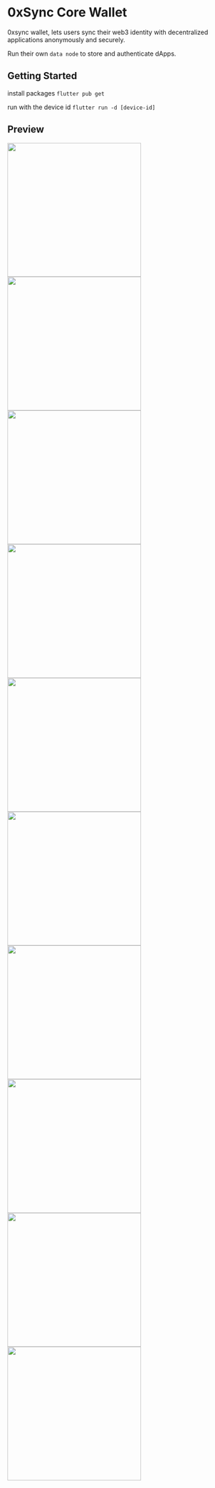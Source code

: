 # 0xSync Core Wallet

0xsync wallet, lets users sync their web3 identity with decentralized applications anonymously and securely.

Run their own `data node` to store and authenticate dApps.

## Getting Started

install packages
```flutter pub get```

run with the device id
```flutter run -d [device-id]```

## Preview

<p float="left">
    <img src="./images/ss_1.png" width="300"  alt=""/>
    <img src="./images/ss_2.png" width="300"  alt=""/> 
    <img alt="" src="./images/ss_3.png" width="300" />
    <img alt="" src="./images/ss_4.png" width="300" />
    <img alt="" src="./images/ss_5.png" width="300" />
    <img alt="" src="./images/ss_6.png" width="300" />
    <img alt="" src="./images/ss_7.png" width="300" />
    <img alt="" src="./images/ss_8.png" width="300" />
    <img alt="" src="./images/ss_9.png" width="300" />
    <img alt="" src="./images/ss_10.png" width="300" />
</p>
